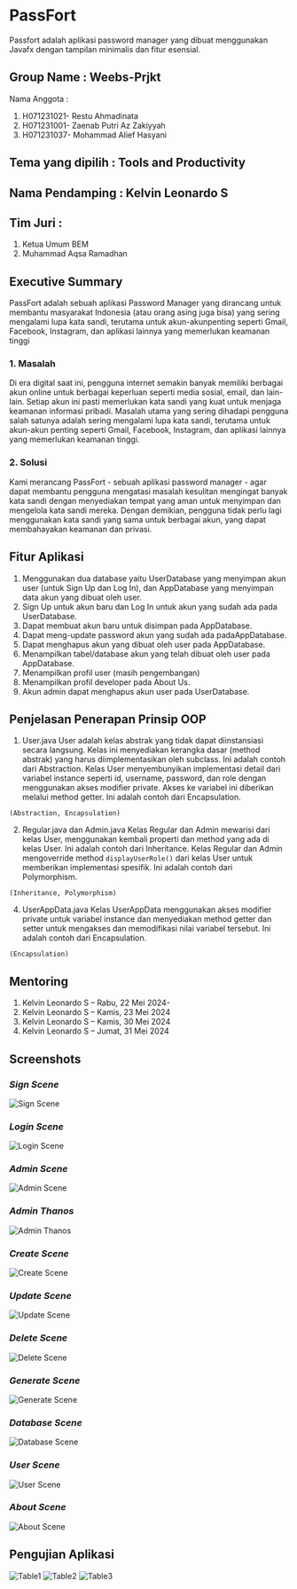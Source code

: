 # PassFort

Passfort adalah aplikasi password manager yang dibuat menggunakan Javafx dengan tampilan minimalis dan fitur esensial.

## Group Name : Weebs-Prjkt
Nama Anggota :

  1. H071231021- Restu Ahmadinata
  2. H071231001- Zaenab Putri Az Zakiyyah
  3. H071231037- Mohammad Alief Hasyani

## Tema yang dipilih : Tools and Productivity
## Nama Pendamping : Kelvin Leonardo S
## Tim Juri :

  1. Ketua Umum BEM
  2. Muhammad Aqsa Ramadhan

## Executive Summary
PassFort adalah sebuah aplikasi Password Manager yang dirancang untuk membantu masyarakat Indonesia (atau orang asing juga bisa) yang sering mengalami lupa kata sandi, terutama untuk akun-akunpenting seperti Gmail, Facebook, Instagram, dan aplikasi lainnya yang memerlukan keamanan tinggi

### 1. Masalah
Di era digital saat ini, pengguna internet semakin banyak memiliki berbagai akun online untuk berbagai keperluan seperti media sosial, email, dan lain-lain. Setiap akun ini pasti memerlukan kata sandi yang kuat untuk menjaga keamanan informasi pribadi. Masalah utama yang sering dihadapi pengguna salah satunya adalah sering mengalami lupa kata sandi, terutama untuk akun-akun penting seperti Gmail, Facebook, Instagram, dan aplikasi lainnya yang memerlukan keamanan tinggi.

### 2. Solusi
Kami merancang PassFort - sebuah aplikasi password manager - agar dapat membantu pengguna mengatasi masalah kesulitan mengingat banyak kata sandi dengan menyediakan tempat yang aman untuk menyimpan dan mengelola kata sandi mereka.
Dengan demikian, pengguna tidak perlu lagi menggunakan kata sandi yang sama untuk berbagai akun, yang dapat membahayakan keamanan dan privasi.

## Fitur Aplikasi
1. Menggunakan dua database yaitu UserDatabase yang menyimpan akun user (untuk Sign Up dan Log In), dan AppDatabase yang menyimpan data akun yang dibuat oleh user.
2. Sign Up untuk akun baru dan Log In untuk akun yang sudah ada pada UserDatabase.
3. Dapat membuat akun baru untuk disimpan pada AppDatabase.
4. Dapat meng-update password akun yang sudah ada padaAppDatabase.
5. Dapat menghapus akun yang dibuat oleh user pada AppDatabase.
6. Menampilkan tabel/database akun yang telah dibuat oleh user pada AppDatabase.
7. Menampilkan profil user (masih pengembangan)
8. Menampilkan profil developer pada About Us.
9. Akun admin dapat menghapus akun user pada UserDatabase.

## Penjelasan Penerapan Prinsip OOP
1. User.java
User adalah kelas abstrak yang tidak dapat diinstansiasi secara langsung. Kelas ini menyediakan kerangka dasar (method abstrak) yang harus diimplementasikan oleh subclass. Ini adalah contoh dari Abstraction. Kelas User menyembunyikan implementasi detail dari variabel instance seperti id, username, password, dan role dengan menggunakan akses modifier private. Akses ke variabel ini diberikan melalui method getter. Ini adalah contoh dari Encapsulation.

`(Abstraction, Encapsulation)`

2. Regular.java dan Admin.java
Kelas Regular dan Admin mewarisi dari kelas User, menggunakan kembali properti dan method yang ada di kelas User. Ini adalah contoh dari Inheritance. Kelas Regular dan Admin mengoverride method `displayUserRole()` dari kelas User untuk memberikan implementasi spesifik. Ini adalah contoh dari Polymorphism.

`(Inheritance, Polymorphism)`

4. UserAppData.java
Kelas UserAppData menggunakan akses modifier private untuk variabel instance dan menyediakan method getter dan setter untuk mengakses dan memodifikasi nilai variabel tersebut. Ini adalah contoh dari Encapsulation.

`(Encapsulation)`

## Mentoring
1. Kelvin Leonardo S – Rabu, 22 Mei 2024-
2. Kelvin Leonardo S – Kamis, 23 Mei 2024
3. Kelvin Leonardo S – Kamis, 30 Mei 2024
4. Kelvin Leonardo S – Jumat, 31 Mei 2024

## Screenshots

### *Sign Scene*
![Sign Scene](https://github.com/restuahmadinata/PassFort/blob/main/readme/signScene.png)

### *Login Scene*
![Login Scene](https://github.com/restuahmadinata/PassFort/blob/main/readme/loginScene.png)

### *Admin Scene*
![Admin Scene](https://github.com/restuahmadinata/PassFort/blob/main/readme/adminScene.png)

### *Admin Thanos*
![Admin Thanos](https://github.com/restuahmadinata/PassFort/blob/main/readme/adminThanos.png)

### *Create Scene*
![Create Scene](https://github.com/restuahmadinata/PassFort/blob/main/readme/createScene.png)

### *Update Scene*
![Update Scene](https://github.com/restuahmadinata/PassFort/blob/main/readme/updateScene.png)

### *Delete Scene*
![Delete Scene](https://github.com/restuahmadinata/PassFort/blob/main/readme/deleteScene.png)

### *Generate Scene*
![Generate Scene](https://github.com/restuahmadinata/PassFort/blob/main/readme/generateScene.png)

### *Database Scene*
![Database Scene](https://github.com/restuahmadinata/PassFort/blob/main/readme/databaseScene.png)

### *User Scene*
![User Scene](https://github.com/restuahmadinata/PassFort/blob/main/readme/userScene.png)

### *About Scene*
![About Scene](https://github.com/restuahmadinata/PassFort/blob/main/readme/aboutScene.png)


## Pengujian Aplikasi
![Table1](https://github.com/restuahmadinata/PassFort/blob/main/readme/tabel1.png)
![Table2](https://github.com/restuahmadinata/PassFort/blob/main/readme/tabel2.png)
![Table3](https://github.com/restuahmadinata/PassFort/blob/main/readme/tabel3.png)
